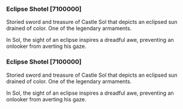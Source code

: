 ### Eclipse Shotel [7100000]

Storied sword and treasure of Castle Sol that depicts an eclipsed sun drained of color. One of the legendary armaments.

In Sol, the sight of an eclipse inspires a dreadful awe, preventing an onlooker from averting his gaze.### Eclipse Shotel [7100000]

Storied sword and treasure of Castle Sol that depicts an eclipsed sun drained of color. One of the legendary armaments.

In Sol, the sight of an eclipse inspires a dreadful awe, preventing an onlooker from averting his gaze.